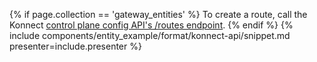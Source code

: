 {% if page.collection == 'gateway_entities' %}
  To create a route, call the Konnect [control plane config API's /routes endpoint](https://docs.konghq.com/konnect/api/control-plane-configuration/latest/#/Routes/create-route).
{% endif %}
{% include components/entity_example/format/konnect-api/snippet.md presenter=include.presenter %}
